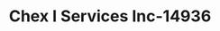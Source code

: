 ---
f_zip-code: 54861
f_state-code: WI
title: Chex I Services Inc-14936
f_phone: 715-682-6627
f_city-only: Odanah
f_address: Highway 2 Odanah
f_location-unique-id: '14936'
slug: chex-i-services-inc-14936
updated-on: '2024-05-30T13:46:58.046Z'
created-on: '2024-05-30T13:36:59.803Z'
published-on: '2024-05-30T13:54:32.469Z'
f_city-state: cms/city/odanah-wi.md
f_company: cms/company/chex-i-services-inc.md
f_state: cms/state/wisconsin.md
layout: '[payday-loan].html'
tags: payday-loan
---